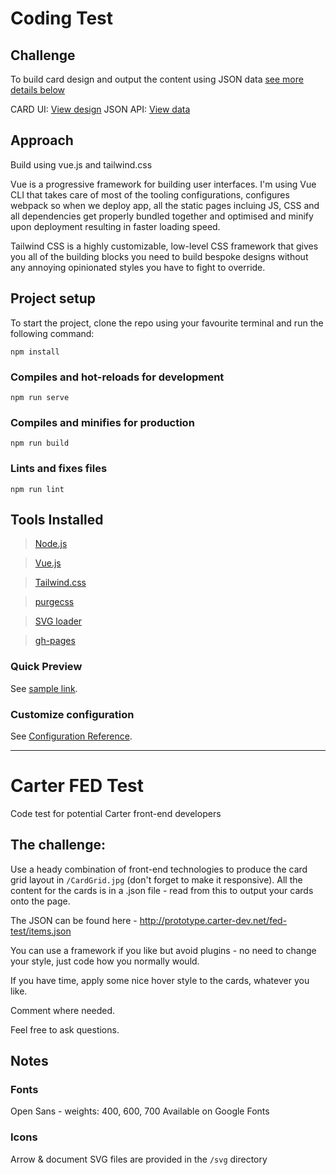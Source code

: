 # Coding Test

## Challenge

To build card design and output the content using JSON data [see more details below](#user-content-carter-fed-test)

CARD UI: [View design](https://raw.githubusercontent.com/andyzack/fed-test/master/src/assets/CardGrid-design.png)
JSON API: [View data](http://prototype.carter-dev.net/fed-test/items.json)

## Approach

Build using vue.js and tailwind.css

Vue is a progressive framework for building user interfaces. I'm using Vue CLI that takes care of most of the tooling configurations, configures webpack so when we deploy app, all the static pages incluing JS, CSS and all dependencies get properly bundled together and optimised and minify upon deployment resulting in faster loading speed.

Tailwind CSS is a highly customizable, low-level CSS framework that gives you all of the building blocks you need to build bespoke designs without any annoying opinionated styles you have to fight to override.


## Project setup

To start the project, clone the repo using your favourite terminal and run the following command:

```
npm install
```

### Compiles and hot-reloads for development
```
npm run serve
```

### Compiles and minifies for production
```
npm run build
```

### Lints and fixes files
```
npm run lint
```

## Tools Installed

>[Node.js](https://nodejs.org/en/download/)

>[Vue.js](https://vuejs.org/v2/guide/installation.html)

>[Tailwind.css](https://tailwindcss.com/docs/installation)

>[purgecss](https://tailwindcss.com/docs/installation)

>[SVG loader](https://vue-svg-loader.js.org/)

>[gh-pages](https://cli.vuejs.org/guide/deployment.html)


### Quick Preview
See [sample link](http://www.andrewaz.com/fed-test/).


### Customize configuration
See [Configuration Reference](https://cli.vuejs.org/config/).


---

# Carter FED Test
Code test for potential Carter front-end developers

## The challenge:
Use a heady combination of front-end technologies to produce the card grid layout in `/CardGrid.jpg` (don't forget to make it responsive). All the content for the cards is in a .json file - read from this to output your cards onto the page.

The JSON can be found here - http://prototype.carter-dev.net/fed-test/items.json

You can use a framework if you like but avoid plugins - no need to change your style, just code how you normally would.

If you have time, apply some nice hover style to the cards, whatever you like.

Comment where needed.

Feel free to ask questions.

## Notes

### Fonts
Open Sans - weights: 400, 600, 700
Available on Google Fonts

### Icons
Arrow & document SVG files are provided in the `/svg` directory
